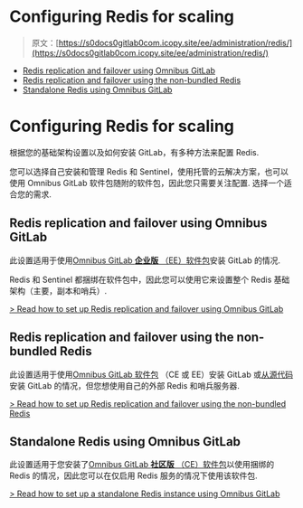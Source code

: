 # Configuring Redis for scaling

> 原文：[https://s0docs0gitlab0com.icopy.site/ee/administration/redis/](https://s0docs0gitlab0com.icopy.site/ee/administration/redis/)

*   [Redis replication and failover using Omnibus GitLab](#redis-replication-and-failover-using-omnibus-gitlab)
*   [Redis replication and failover using the non-bundled Redis](#redis-replication-and-failover-using-the-non-bundled-redis)
*   [Standalone Redis using Omnibus GitLab](#standalone-redis-using-omnibus-gitlab)

# Configuring Redis for scaling[](#configuring-redis-for-scaling "Permalink")

根据您的基础架构设置以及如何安装 GitLab，有多种方法来配置 Redis.

您可以选择自己安装和管理 Redis 和 Sentinel，使用托管的云解决方案，也可以使用 Omnibus GitLab 软件包随附的软件包，因此您只需要关注配置. 选择一个适合您的需求.

## Redis replication and failover using Omnibus GitLab[](#redis-replication-and-failover-using-omnibus-gitlab "Permalink")

此设置适用于使用[Omnibus GitLab **企业版** （EE）软件包](https://about.gitlab.com/install/?version=ee)安装 GitLab 的情况.

Redis 和 Sentinel 都捆绑在软件包中，因此您可以使用它来设置整个 Redis 基础架构（主要，副本和哨兵）.

[> Read how to set up Redis replication and failover using Omnibus GitLab](replication_and_failover.html)

## Redis replication and failover using the non-bundled Redis[](#redis-replication-and-failover-using-the-non-bundled-redis "Permalink")

此设置适用于使用[Omnibus GitLab 软件包](https://about.gitlab.com/install/) （CE 或 EE）安装 GitLab 或[从源代码](../../install/installation.html)安装 GitLab 的情况，但您想使用自己的外部 Redis 和哨兵服务器.

[> Read how to set up Redis replication and failover using the non-bundled Redis](replication_and_failover_external.html)

## Standalone Redis using Omnibus GitLab[](#standalone-redis-using-omnibus-gitlab "Permalink")

此设置适用于您安装了[Omnibus GitLab **社区版** （CE）软件包](https://about.gitlab.com/install/?version=ce)以使用捆绑的 Redis 的情况，因此您可以在仅启用 Redis 服务的情况下使用该软件包.

[> Read how to set up a standalone Redis instance using Omnibus GitLab](standalone.html)